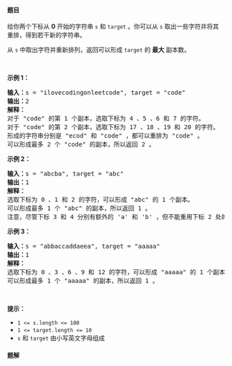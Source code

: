 #### 题目
<p>给你两个下标从 <strong>0</strong> 开始的字符串 <code>s</code> 和 <code>target</code> 。你可以从 <code>s</code> 取出一些字符并将其重排，得到若干新的字符串。</p>

<p>从 <code>s</code> 中取出字符并重新排列，返回可以形成 <code>target</code> 的 <strong>最大</strong> 副本数。</p>

<p>&nbsp;</p>

<p><strong>示例 1：</strong></p>

<pre><strong>输入：</strong>s = "ilovecodingonleetcode", target = "code"
<strong>输出：</strong>2
<strong>解释：</strong>
对于 "code" 的第 1 个副本，选取下标为 4 、5 、6 和 7 的字符。
对于 "code" 的第 2 个副本，选取下标为 17 、18 、19 和 20 的字符。
形成的字符串分别是 "ecod" 和 "code" ，都可以重排为 "code" 。
可以形成最多 2 个 "code" 的副本，所以返回 2 。
</pre>

<p><strong>示例 2：</strong></p>

<pre><strong>输入：</strong>s = "abcba", target = "abc"
<strong>输出：</strong>1
<strong>解释：</strong>
选取下标为 0 、1 和 2 的字符，可以形成 "abc" 的 1 个副本。 
可以形成最多 1 个 "abc" 的副本，所以返回 1 。
注意，尽管下标 3 和 4 分别有额外的 'a' 和 'b' ，但不能重用下标 2 处的 'c' ，所以无法形成 "abc" 的第 2 个副本。
</pre>

<p><strong>示例 3：</strong></p>

<pre><strong>输入：</strong>s = "abbaccaddaeea", target = "aaaaa"
<strong>输出：</strong>1
<strong>解释：</strong>
选取下标为 0 、3 、6 、9 和 12 的字符，可以形成 "aaaaa" 的 1 个副本。
可以形成最多 1 个 "aaaaa" 的副本，所以返回 1 。
</pre>

<p>&nbsp;</p>

<p><strong>提示：</strong></p>

<ul>
	<li><code>1 &lt;= s.length &lt;= 100</code></li>
	<li><code>1 &lt;= target.length &lt;= 10</code></li>
	<li><code>s</code> 和 <code>target</code> 由小写英文字母组成</li>
</ul>


 #### 题解